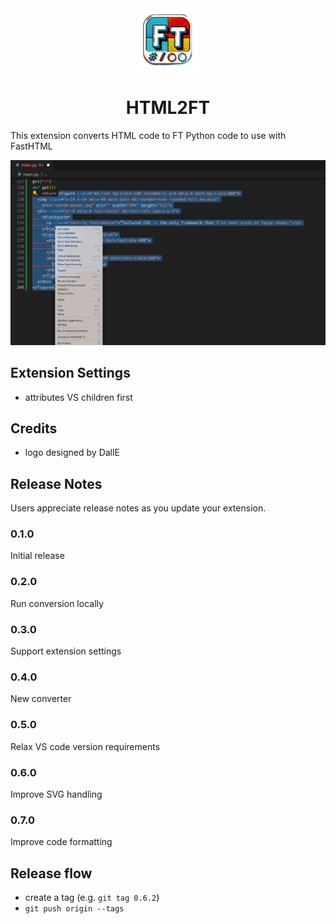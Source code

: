 <div align="center">
  <a href="https://marketplace.visualstudio.com/items?itemName=PhilipNuzhnyi.html2ft">
    <img src="./packages/vscode-html2ft/html2ft.png" alt="ACS" width="100" />
  </a>
</div>

<h1 align="center">HTML2FT</h1>

This extension converts HTML code to FT Python code to use with FastHTML

![Screenshot](./images/html2tf.gif)

## Extension Settings

- attributes VS children first

## Credits

- logo designed by DallE

## Release Notes

Users appreciate release notes as you update your extension.

### 0.1.0

Initial release

### 0.2.0

Run conversion locally 

### 0.3.0

Support extension settings

### 0.4.0

New converter

### 0.5.0

Relax VS code version requirements

### 0.6.0

Improve SVG handling

### 0.7.0

Improve code formatting

## Release flow

- create a tag (e.g. `git tag 0.6.2`)
- `git push origin --tags`
